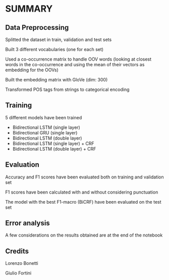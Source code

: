 # SUMMARY

## Data Preprocessing
Splitted the dataset in train, validation and test sets

Built 3 different vocabularies (one for each set)

Used a co-occurrence matrix to handle OOV words (looking at closest words in the co-occurrence 
 and using the mean of their vectors as embedding for the OOVs)

Built the embedding matrix with GloVe (dim: 300)

Transformed POS tags from strings to categorical encoding

## Training
5 different models have been trained

* Bidirectional LSTM (single layer)
* Bidirectional GRU (single layer)
* Bidirectional LSTM (double layer)
* Bidirectional LSTM (single layer) + CRF
* Bidirectional LSTM (double layer) + CRF

## Evaluation
Accuracy and F1 scores have been evaluated both on training and validation set

F1 scores have been calculated with and without considering punctuation

The model with the best F1-macro (BiCRF) have been evaluated on the test set

## Error analysis
A few considerations on the results obtained are at the end of the notebook

## Credits
Lorenzo Bonetti

Giulio Fortini
